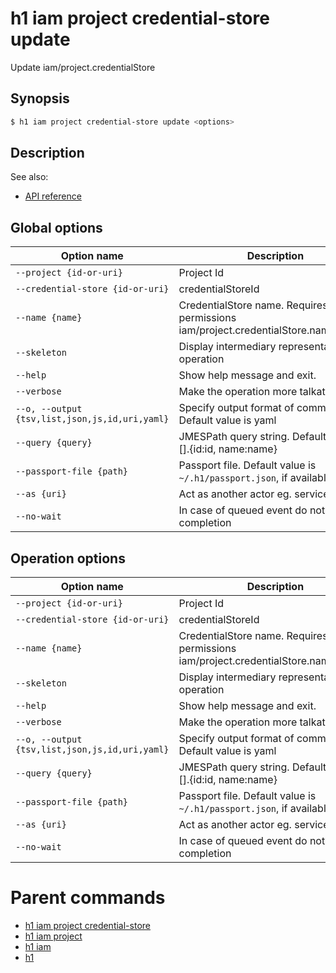 
# h1 iam project credential-store update

Update iam/project.credentialStore

## Synopsis

```bash
$ h1 iam project credential-store update <options>
```

## Description

See also:

* [API reference](https://api.hyperone.com/v2/docs#operation/iam_project_credentialStore_patch)

## Global options

| Option name                                        | Description                                                                        |
| -------------------------------------------------- | ---------------------------------------------------------------------------------- |
| ```--project {id-or-uri}```                        | Project Id                                                                         |
| ```--credential-store {id-or-uri}```               | credentialStoreId                                                                  |
| ```--name {name}```                                | CredentialStore name. Requires permissions iam/project.credentialStore.name/update |
| ```--skeleton```                                   | Display intermediary representation of operation                                   |
| ```--help```                                       | Show help message and exit.                                                        |
| ```--verbose```                                    | Make the operation more talkative.                                                 |
| ```--o, --output {tsv,list,json,js,id,uri,yaml}``` | Specify output format of command. Default value is yaml                            |
| ```--query {query}```                              | JMESPath query string. Default value is [].\{id:id, name:name\}                    |
| ```--passport-file {path}```                       | Passport file. Default value is ```~/.h1/passport.json```, if available.           |
| ```--as {uri}```                                   | Act as another actor eg. service account                                           |
| ```--no-wait```                                    | In case of queued event do not wait for completion                                 |

## Operation options

| Option name                                        | Description                                                                        |
| -------------------------------------------------- | ---------------------------------------------------------------------------------- |
| ```--project {id-or-uri}```                        | Project Id                                                                         |
| ```--credential-store {id-or-uri}```               | credentialStoreId                                                                  |
| ```--name {name}```                                | CredentialStore name. Requires permissions iam/project.credentialStore.name/update |
| ```--skeleton```                                   | Display intermediary representation of operation                                   |
| ```--help```                                       | Show help message and exit.                                                        |
| ```--verbose```                                    | Make the operation more talkative.                                                 |
| ```--o, --output {tsv,list,json,js,id,uri,yaml}``` | Specify output format of command. Default value is yaml                            |
| ```--query {query}```                              | JMESPath query string. Default value is [].\{id:id, name:name\}                    |
| ```--passport-file {path}```                       | Passport file. Default value is ```~/.h1/passport.json```, if available.           |
| ```--as {uri}```                                   | Act as another actor eg. service account                                           |
| ```--no-wait```                                    | In case of queued event do not wait for completion                                 |

# Parent commands

* [h1 iam project credential-store](./../README.md)
* [h1 iam project](./../../README.md)
* [h1 iam](./../../../README.md)
* [h1](./../../../../README.md)
